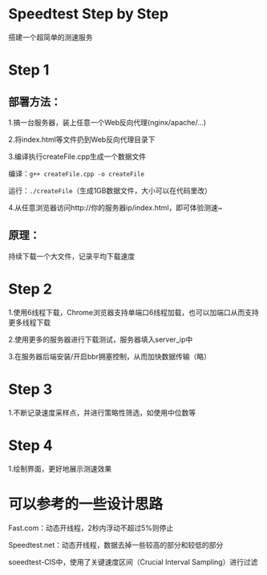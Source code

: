 # Speedtest Step by Step

搭建一个超简单的测速服务

# Step 1

## 部署方法：

1.搞一台服务器，装上任意一个Web反向代理(nginx/apache/...)

2.将index.html等文件扔到Web反向代理目录下

3.编译执行createFile.cpp生成一个数据文件

编译：```g++ createFile.cpp -o createFile```

运行：```./createFile```（生成1GB数据文件，大小可以在代码里改）

4.从任意浏览器访问http://你的服务器ip/index.html，即可体验测速~

## 原理：

持续下载一个大文件，记录平均下载速度



# Step 2

1.使用6线程下载，Chrome浏览器支持单端口6线程加载，也可以加端口从而支持更多线程下载

2.使用更多的服务器进行下载测试，服务器填入server_ip中

3.在服务器后端安装/开启bbr拥塞控制，从而加快数据传输（略）



# Step 3

1.不断记录速度采样点，并进行策略性筛选，如使用中位数等

# Step 4

1.绘制界面，更好地展示测速效果



# 可以参考的一些设计思路

Fast.com：动态开线程，2秒内浮动不超过5%则停止

Speedtest.net：动态开线程，数据去掉一些较高的部分和较低的部分

soeedtest-CIS中，使用了关键速度区间（Crucial Interval Sampling）进行过滤